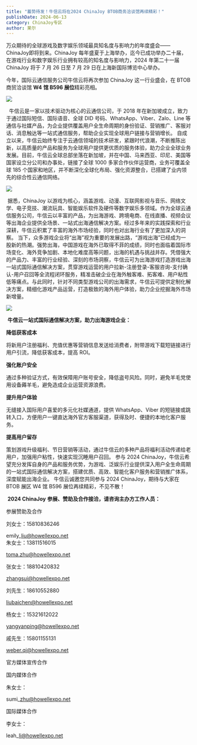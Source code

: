 ```yaml
---
title: "蓄势待发！牛信云将在2024 ChinaJoy BTOB商务洽谈馆再续精彩！"
publishDate: 2024-06-13
category: ChinaJoy专区
author: 莱尔
---
```


万众期待的全球游戏及数字娱乐领域最具知名度与影响力的年度盛会——ChinaJoy即将到来。ChinaJoy 每年盛夏于上海举办，迄今已成功举办二十届，在游戏行业和数字娱乐行业拥有较高的知名度与影响力，2024 年第二十一届 ChinaJoy 将于 7 月 26 日至 7 月 29 日在上海新国际博览中心举办。

今年，国际云通信服务公司牛信云将再次参加 ChinaJoy 这一行业盛会，在 BTOB 商贸洽谈馆 **W4** **馆 B596 展位**精彩亮相。

![](https://ec-net-1251389766.cos.ap-shanghai.myqcloud.com/wp-content/uploads/2024/06/20240613093531907-1024x479.png)

  牛信云是一家以技术驱动为核心的云通信公司，于 2018 年在新加坡成立，致力于通过国际短信、国际语音、全球 DID 号码、WhatsApp、Viber、Zalo、Line 等通信与社媒产品，为企业提供覆盖用户全生命周期的身份验证、营销推广、客服对话、消息触达等一站式通信服务，帮助企业实现全球用户链接与营销增长。 自成立以来，牛信云始终专注于云通信领域的技术研发，紧跟时代浪潮，不断推陈出新，以高质量的产品和服务为全球用户提供更优质的服务体验，助力企业全球业务发展。目前，牛信云全球总部坐落在新加坡，并在中国、马来西亚、印尼、美国等国家设立分公司和办事处，链接了全球 1000 多家合作伙伴运营商，业务可覆盖全球 185 个国家和地区，并不断深化全球化布局、强化资源整合，已搭建了业内领先的综合性云通信网络。

![](https://ec-net-1251389766.cos.ap-shanghai.myqcloud.com/wp-content/uploads/2024/06/20240613093525105-1024x546.png)

 据悉，ChinaJoy 以游戏为核心，涵盖游戏、动漫、互联网影视与音乐、网络文学、电子竞技、潮流玩具、智能娱乐软件及硬件等数字娱乐多领域。作为全球云通信服务公司，牛信云以丰富的产品，为出海游戏、跨境电商、在线直播、视频会议等出海企业提供全场景、一站式出海通信解决方案。经过多年来的实践探索和行业深耕，牛信云积累了丰富的海外市场经验，同时也对出海行业有了更加深入的洞察。 当下，众多游戏企业将“出海”视为重要的发展出路，“游戏出海”已经成为一股新的热潮。强势出海，中国游戏在海外已取得不菲的成绩，同时也面临着国际市场变化、海外竞争加剧、本地化难度高等问题，出海的机遇与挑战并存。凭借强大的产品力、丰富的行业经验、深刻的市场洞察，牛信云可为出海游戏打造游戏出海一站式国际通信解决方案，贯穿游戏运营的用户拉新-注册登录-客服咨询-支付确认-用户召回等全流程闭环服务，精准击破企业在海外触客难、拓客难、用户粘性低等痛点。与此同时，针对不同类型游戏公司的出海需求，牛信云可提供定制化解决方案，精细化游戏产品运营，打造极致的海外用户体验，助力企业挖掘海外市场新增量。

![](https://ec-net-1251389766.cos.ap-shanghai.myqcloud.com/wp-content/uploads/2024/06/20240613093527192-1024x489.png)

 **牛信云一站式国际通信解决方案，助力出海游戏企业：** 

**降低获客成本** 

将新用户注册福利、充值优惠等营销信息发送给消费者，附带游戏下载短链接进行用户引流，降低获客成本，提高 ROI。 

**强化账户安全** 

通过多种验证方式，有效保障用户账号安全，降低盗号风险。同时，避免羊毛党使用设备薅羊毛，避免造成企业运营资源浪费。 

**提升用户体验** 

无缝接入国际用户喜爱的多元化社媒通道，提供 WhatsApp、Viber 的短链接或跳转入口，方便用户一键直达海外官方客服渠道，获得及时、便捷的本地化客户服务。 

**提高用户留存** 

策划游戏升级福利、节日营销等活动，通过牛信云的多种产品将福利活动传递给老用户，加强用户粘性，快速实现沉睡用户召回。 参与 2024 ChinaJoy，牛信云希望充分发挥自身的产品和服务优势，为游戏、泛娱乐行业提供深入用户全生命周期的一站式国际通信解决方案，搭建优质、高效、智能化客户服务和营销推广体系，深度赋能出海企业。 牛信云诚邀您共同参与 2024 ChinaJoy，期待与大家在 BTOB 展区 W4 馆 B596 展位再续精彩，不见不散！

 **2024 ChinaJoy** **参展、赞助及合作接洽，请咨询主办方工作人员：**

  
参展赞助及合作

刘女士：15810836246

emily\_liu@howellexpo.net  
朱女士：13811516015

toma.zhu@howellexpo.net

张女士：18810420832

zhangsui@howellexpo.net

刘先生：18610552880

liubaichen@howellexpo.net

杨女士：15321612022

yangyanping@howellexpo.net

戚先生：15801155131

[weber.qi@howellexpo.net](mailto:weber.qi@howellexpo.net)

  
官方媒体宣传合作

国内媒体合作

朱女士：

sumi\_zhu@howellexpo.net

国际媒体合作

李女士：

leah\_li@howellexpo.net
